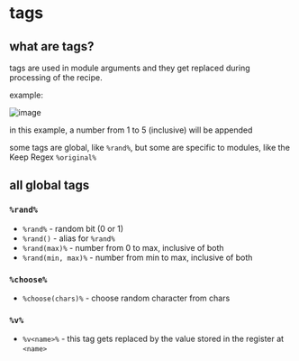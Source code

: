 # tags

## what are tags?

tags are used in module arguments and they get replaced during processing of the recipe.

example:

![image](https://user-images.githubusercontent.com/70716985/230640677-5ea8e6a2-e693-41d4-8e1f-68bc1cde5b69.png)

in this example, a number from 1 to 5 (inclusive) will be appended

some tags are global, like `%rand%`, but some are specific to modules, like the Keep Regex `%original%`

## all global tags

### `%rand%`

- `%rand%` - random bit (0 or 1)
- `%rand()` - alias for `%rand%`
- `%rand(max)%` - number from 0 to max, inclusive of both
- `%rand(min, max)%` - number from min to max, inclusive of both

### `%choose%`

- `%choose(chars)%` - choose random character from chars

### `%v%`

- `%v<name>%` - this tag gets replaced by the value stored in the register at `<name>`
